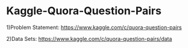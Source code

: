 # Kaggle-Quora-Question-Pairs

1)Problem Statement: https://www.kaggle.com/c/quora-question-pairs

2)Data Sets: https://www.kaggle.com/c/quora-question-pairs/data
